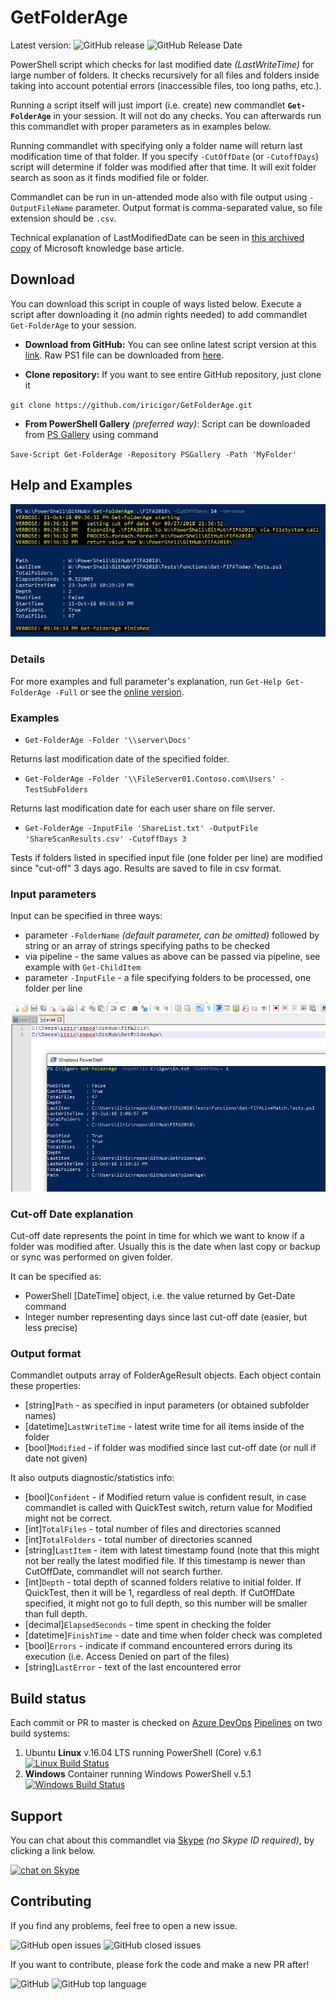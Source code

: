 # GetFolderAge

Latest version:
![GitHub release](https://img.shields.io/github/release/iricigor/GetFolderAge.svg)
![GitHub Release Date](https://img.shields.io/github/release-date/iricigor/GetFolderAge.svg)

PowerShell script which checks for last modified date _(LastWriteTime)_ for large number of folders.
It checks recursively for all files and folders inside taking into account potential errors (inaccessible files, too long paths, etc.).

Running a script itself will just import (i.e. create) new commandlet **`Get-FolderAge`** in your session.
It will not do any checks.
You can afterwards run this commandlet with proper parameters as in examples below.

Running commandlet with specifying only a folder name will return last modification time of that folder.
If you specify `-CutOffDate` (or `-CutoffDays`) script will determine if folder was modified after that time. It will exit folder search as soon as it finds modified file or folder.

Commandlet can be run in un-attended mode also with file output using `-OutputFileName` parameter. Output format is comma-separated value, so file extension should be `.csv`.

Technical explanation of LastModifiedDate can be seen in [this archived copy](https://web.archive.org/web/20110604022236/http://support.microsoft.com/kb/299648) of Microsoft knowledge base article.

## Download

You can download this script in couple of ways listed below. Execute a script after downloading it (no admin rights needed) to add commandlet `Get-FolderAge` to your session.

- **Download from GitHub:**
You can see online latest script version at this [link](https://github.com/iricigor/GetFolderAge/blob/master/Get-FolderAge.ps1).
Raw PS1 file can be downloaded from [here](https://raw.githubusercontent.com/iricigor/GetFolderAge/master/Get-FolderAge.ps1).

- **Clone repository:**
If you want to see entire GitHub repository, just clone it 

`git clone https://github.com/iricigor/GetFolderAge.git`

- **From PowerShell Gallery** _(preferred way)_:
Script can be downloaded from [PS Gallery](https://www.powershellgallery.com/packages/Get-FolderAge) using command 

`Save-Script Get-FolderAge -Repository PSGallery -Path 'MyFolder'`

## Help and Examples

![Screenshot 1](img/Screenshot_1.jpg)

### Details

For more examples and full parameter's explanation, run `Get-Help Get-FolderAge -Full` or see the [online version](Get-FolderAge.md).

### Examples

* `Get-FolderAge -Folder '\\server\Docs'`

Returns last modification date of the specified folder.

* `Get-FolderAge -Folder '\\FileServer01.Contoso.com\Users' -TestSubFolders`

Returns last modification date for each user share on file server.

* `Get-FolderAge -InputFile 'ShareList.txt' -OutputFile 'ShareScanResults.csv' -CutoffDays 3`

Tests if folders listed in specified input file (one folder per line) are modified since "cut-off" 3 days ago. Results are saved to file in csv format.

### Input parameters

Input can be specified in three ways:

* parameter `-FolderName` _(default parameter, can be omitted)_ followed by string or an array of strings specifying paths to be checked
* via pipeline - the same values as above can be passed via pipeline, see example with `Get-ChildItem`
* parameter `-InputFile` - a file specifying folders to be processed, one folder per line

![Screenshot 2](img/Screenshot_2.png)

### Cut-off Date explanation

Cut-off date represents the point in time for which we want to know if a folder was modified after.
Usually this is the date when last copy or backup or sync was performed on given folder.

It can be specified as:

* PowerShell [DateTime] object, i.e. the value returned by Get-Date command
* Integer number representing days since last cut-off date (easier, but less precise)

### Output format

Commandlet outputs array of FolderAgeResult objects. Each object contain these properties:

* [string]`Path` - as specified in input parameters (or obtained subfolder names)
* [datetime]`LastWriteTime` - latest write time for all items inside of the folder
* [bool]`Modified` - if folder was modified since last cut-off date (or null if date not given)

It also outputs diagnostic/statistics info:

* [bool]`Confident` - if Modified return value is confident result, in case commandlet is called with QuickTest switch, return value for Modified might not be correct.
* [int]`TotalFiles` - total number of files and directories scanned
* [int]`TotalFolders` - total number of directories scanned
* [string]`LastItem` - item with latest timestamp found (note that this might not ber really the latest modified file. If this timestamp is newer than CutOffDate, commandlet will not search further.
* [int]`Depth` - total depth of scanned folders relative to initial folder. If QuickTest, then it will be 1, regardless of real depth. If CutOffDate specified, it might not go to full depth, so this number will be smaller than full depth.
* [decimal]`ElapsedSeconds` - time spent in checking the folder
* [datetime]`FinishTime` - date and time when folder check was completed
* [bool]`Errors` - indicate if command encountered errors during its execution (i.e. Access Denied on part of the files)
* [string]`LastError` - text of the last encountered error

## Build status

Each commit or PR to master is checked on [Azure DevOps](https://azure.microsoft.com/en-us/services/devops/) [Pipelines](https://azure.microsoft.com/en-us/services/devops/pipelines/) on two build systems:

1. Ubuntu **Linux** v.16.04 LTS running PowerShell (Core) v.6.1 [![Linux Build Status](https://dev.azure.com/iiric/GetFolderAge/_apis/build/status/GetFolderAge-Linux-CI)](https://dev.azure.com/iiric/GetFolderAge/_build/latest?definitionId=7)
2. **Windows** Container running Windows PowerShell v.5.1 [![Windows Build Status](https://dev.azure.com/iiric/GetFolderAge/_apis/build/status/GetFolderAge-Win-CI)](https://dev.azure.com/iiric/GetFolderAge/_build/latest?definitionId=6)

## Support

You can chat about this commandlet via [Skype](https://www.skype.com) _(no Skype ID required)_, by clicking a link below.

[![chat on Skype](https://img.shields.io/badge/chat-on%20Skype-blue.svg?style=flat)](https://join.skype.com/hQMRyp7kwjd2)

## Contributing

If you find any problems, feel free to open a new issue.

![GitHub open issues](https://img.shields.io/github/issues/iricigor/GetFolderAge.svg?style=flat)
![GitHub closed issues](https://img.shields.io/github/issues-closed/iricigor/GetFolderAge.svg?style=flat)

If you want to contribute, please fork the code and make a new PR after!

![GitHub](https://img.shields.io/github/license/iricigor/GetFolderAge.svg?style=flat)
![GitHub top language](https://img.shields.io/github/languages/top/iricigor/GetFolderAge.svg?style=flat)

